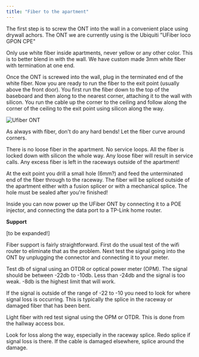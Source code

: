 ```yaml
---
title: "Fiber to the apartment"
---
```


The first step is to screw the ONT into the wall in a convenient place using drywall achors. The ONT we are currently using is the Ubiquiti "UFiber loco GPON CPE"

Only use white fiber inside apartments, never yellow or any other color. This is to better blend in with the wall. We have custom made 3mm white fiber with termination at one end. 

Once the ONT is screwed into the wall, plug in the terminated end of the white fiber. Now you are ready to run the fiber to the exit point (usually above the front door). You first run the fiber down to the top of the baseboard and then along to the nearest corner, attaching it to the wall with silicon. You run the cable up the corner to the ceiling and follow along the corner of the ceiling to the exit point using silicon along the way.

![Ufiber ONT](/img/install/wallONT.jpg)

As always with fiber, don't do any hard bends! Let the fiber curve around corners.

There is no loose fiber in the apartment. No service loops. All the fiber is locked down with silicon the whole way. Any loose fiber will result in service calls. Any excess fiber is left in the raceways outside of the apartment!

At the exit point you drill a small hole (6mm?) and feed the unterminated end of the fiber through to the raceway. The fiber will be spliced outside of the apartment either with a fusion splicer or with a mechanical splice. The hole must be sealed after you're finished!

Inside you can now power up the UFiber ONT by connecting it to a POE injector, and connecting the data port to a TP-Link home router. 

**Support**

[to be expanded!]

Fiber support is fairly straightforward. First do the usual test of the wifi router to eliminate that as the problem. Next test the signal going into the ONT by unplugging the connector and connecting it to your meter.

Test db of signal using an OTDR or optical power meter (OPM). The signal should be between -22db to -10db. Less than -24db and the signal is too weak. -8db is the highest limit that will work. 

If the signal is outside of the range of -22 to -10 you need to look for where signal loss is occurring. This is typically the splice in the raceway or damaged fiber that has been bent.

Light fiber with red test signal using the OPM or OTDR. This is done from the hallway access box.

Look for loss along the way, especially in the raceway splice. Redo splice if signal loss is there. If the cable is damaged elsewhere, splice around the damage.
